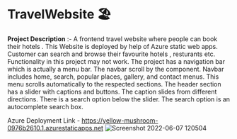 # TravelWebsite 🏖
**Project Description** :- A frontend travel website where people can book their hotels . This Website is deployed by help of Azure static web apps.
Customer can search  and browse their favourite hotels , resturants  etc.
Functionality in this project may not work. The project has a navigation bar which is actually a menu bar. The navbar scroll by the component. Navbar includes home, search, popular places, gallery, and contact menus. This menu scrolls automatically to the respected sections. The header section has a slider with captions and buttons. The caption slides from different directions. There is a search option below the slider. The search option is an autocomplete search box. 

Azure Deployment Link - https://yellow-mushroom-0976b2610.1.azurestaticapps.net
![Screenshot 2022-06-07 120504](https://user-images.githubusercontent.com/87111197/172332256-90a6ee20-a052-4a3d-bb85-aad2f70fbac0.png)
